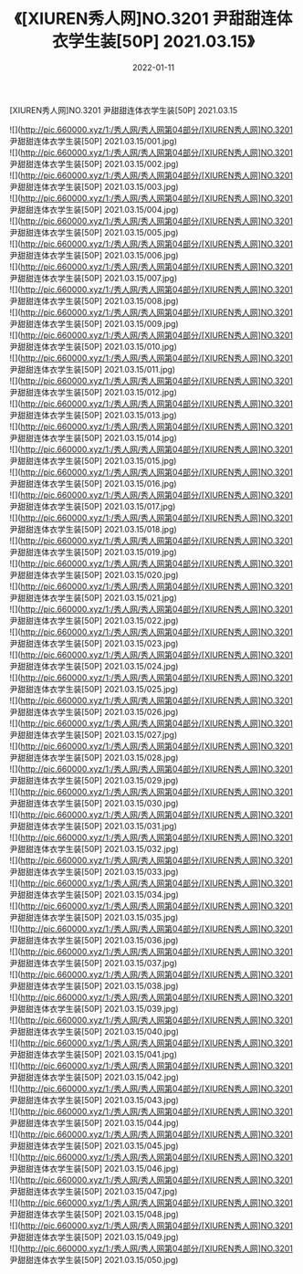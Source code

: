 ﻿---
layout: post
title:  《[XIUREN秀人网]NO.3201 尹甜甜连体衣学生装[50P] 2021.03.15》
date:   2022-01-11
img: http://pic.660000.xyz/1:/秀人网/秀人网第04部分/[XIUREN秀人网]NO.3201 尹甜甜连体衣学生装[50P] 2021.03.15/000.jpg
categories: [美女, 清纯, 唯美]
---

[XIUREN秀人网]NO.3201 尹甜甜连体衣学生装[50P] 2021.03.15

 ![](http://pic.660000.xyz/1:/秀人网/秀人网第04部分/[XIUREN秀人网]NO.3201 尹甜甜连体衣学生装[50P] 2021.03.15/001.jpg) <br>![](http://pic.660000.xyz/1:/秀人网/秀人网第04部分/[XIUREN秀人网]NO.3201 尹甜甜连体衣学生装[50P] 2021.03.15/002.jpg) <br>![](http://pic.660000.xyz/1:/秀人网/秀人网第04部分/[XIUREN秀人网]NO.3201 尹甜甜连体衣学生装[50P] 2021.03.15/003.jpg) <br>![](http://pic.660000.xyz/1:/秀人网/秀人网第04部分/[XIUREN秀人网]NO.3201 尹甜甜连体衣学生装[50P] 2021.03.15/004.jpg) <br>![](http://pic.660000.xyz/1:/秀人网/秀人网第04部分/[XIUREN秀人网]NO.3201 尹甜甜连体衣学生装[50P] 2021.03.15/005.jpg) <br>![](http://pic.660000.xyz/1:/秀人网/秀人网第04部分/[XIUREN秀人网]NO.3201 尹甜甜连体衣学生装[50P] 2021.03.15/006.jpg) <br>![](http://pic.660000.xyz/1:/秀人网/秀人网第04部分/[XIUREN秀人网]NO.3201 尹甜甜连体衣学生装[50P] 2021.03.15/007.jpg) <br>![](http://pic.660000.xyz/1:/秀人网/秀人网第04部分/[XIUREN秀人网]NO.3201 尹甜甜连体衣学生装[50P] 2021.03.15/008.jpg) <br>![](http://pic.660000.xyz/1:/秀人网/秀人网第04部分/[XIUREN秀人网]NO.3201 尹甜甜连体衣学生装[50P] 2021.03.15/009.jpg) <br>![](http://pic.660000.xyz/1:/秀人网/秀人网第04部分/[XIUREN秀人网]NO.3201 尹甜甜连体衣学生装[50P] 2021.03.15/010.jpg) <br>![](http://pic.660000.xyz/1:/秀人网/秀人网第04部分/[XIUREN秀人网]NO.3201 尹甜甜连体衣学生装[50P] 2021.03.15/011.jpg) <br>![](http://pic.660000.xyz/1:/秀人网/秀人网第04部分/[XIUREN秀人网]NO.3201 尹甜甜连体衣学生装[50P] 2021.03.15/012.jpg) <br>![](http://pic.660000.xyz/1:/秀人网/秀人网第04部分/[XIUREN秀人网]NO.3201 尹甜甜连体衣学生装[50P] 2021.03.15/013.jpg) <br>![](http://pic.660000.xyz/1:/秀人网/秀人网第04部分/[XIUREN秀人网]NO.3201 尹甜甜连体衣学生装[50P] 2021.03.15/014.jpg) <br>![](http://pic.660000.xyz/1:/秀人网/秀人网第04部分/[XIUREN秀人网]NO.3201 尹甜甜连体衣学生装[50P] 2021.03.15/015.jpg) <br>![](http://pic.660000.xyz/1:/秀人网/秀人网第04部分/[XIUREN秀人网]NO.3201 尹甜甜连体衣学生装[50P] 2021.03.15/016.jpg) <br>![](http://pic.660000.xyz/1:/秀人网/秀人网第04部分/[XIUREN秀人网]NO.3201 尹甜甜连体衣学生装[50P] 2021.03.15/017.jpg) <br>![](http://pic.660000.xyz/1:/秀人网/秀人网第04部分/[XIUREN秀人网]NO.3201 尹甜甜连体衣学生装[50P] 2021.03.15/018.jpg) <br>![](http://pic.660000.xyz/1:/秀人网/秀人网第04部分/[XIUREN秀人网]NO.3201 尹甜甜连体衣学生装[50P] 2021.03.15/019.jpg) <br>![](http://pic.660000.xyz/1:/秀人网/秀人网第04部分/[XIUREN秀人网]NO.3201 尹甜甜连体衣学生装[50P] 2021.03.15/020.jpg) <br>![](http://pic.660000.xyz/1:/秀人网/秀人网第04部分/[XIUREN秀人网]NO.3201 尹甜甜连体衣学生装[50P] 2021.03.15/021.jpg) <br>![](http://pic.660000.xyz/1:/秀人网/秀人网第04部分/[XIUREN秀人网]NO.3201 尹甜甜连体衣学生装[50P] 2021.03.15/022.jpg) <br>![](http://pic.660000.xyz/1:/秀人网/秀人网第04部分/[XIUREN秀人网]NO.3201 尹甜甜连体衣学生装[50P] 2021.03.15/023.jpg) <br>![](http://pic.660000.xyz/1:/秀人网/秀人网第04部分/[XIUREN秀人网]NO.3201 尹甜甜连体衣学生装[50P] 2021.03.15/024.jpg) <br>![](http://pic.660000.xyz/1:/秀人网/秀人网第04部分/[XIUREN秀人网]NO.3201 尹甜甜连体衣学生装[50P] 2021.03.15/025.jpg) <br>![](http://pic.660000.xyz/1:/秀人网/秀人网第04部分/[XIUREN秀人网]NO.3201 尹甜甜连体衣学生装[50P] 2021.03.15/026.jpg) <br>![](http://pic.660000.xyz/1:/秀人网/秀人网第04部分/[XIUREN秀人网]NO.3201 尹甜甜连体衣学生装[50P] 2021.03.15/027.jpg) <br>![](http://pic.660000.xyz/1:/秀人网/秀人网第04部分/[XIUREN秀人网]NO.3201 尹甜甜连体衣学生装[50P] 2021.03.15/028.jpg) <br>![](http://pic.660000.xyz/1:/秀人网/秀人网第04部分/[XIUREN秀人网]NO.3201 尹甜甜连体衣学生装[50P] 2021.03.15/029.jpg) <br>![](http://pic.660000.xyz/1:/秀人网/秀人网第04部分/[XIUREN秀人网]NO.3201 尹甜甜连体衣学生装[50P] 2021.03.15/030.jpg) <br>![](http://pic.660000.xyz/1:/秀人网/秀人网第04部分/[XIUREN秀人网]NO.3201 尹甜甜连体衣学生装[50P] 2021.03.15/031.jpg) <br>![](http://pic.660000.xyz/1:/秀人网/秀人网第04部分/[XIUREN秀人网]NO.3201 尹甜甜连体衣学生装[50P] 2021.03.15/032.jpg) <br>![](http://pic.660000.xyz/1:/秀人网/秀人网第04部分/[XIUREN秀人网]NO.3201 尹甜甜连体衣学生装[50P] 2021.03.15/033.jpg) <br>![](http://pic.660000.xyz/1:/秀人网/秀人网第04部分/[XIUREN秀人网]NO.3201 尹甜甜连体衣学生装[50P] 2021.03.15/034.jpg) <br>![](http://pic.660000.xyz/1:/秀人网/秀人网第04部分/[XIUREN秀人网]NO.3201 尹甜甜连体衣学生装[50P] 2021.03.15/035.jpg) <br>![](http://pic.660000.xyz/1:/秀人网/秀人网第04部分/[XIUREN秀人网]NO.3201 尹甜甜连体衣学生装[50P] 2021.03.15/036.jpg) <br>![](http://pic.660000.xyz/1:/秀人网/秀人网第04部分/[XIUREN秀人网]NO.3201 尹甜甜连体衣学生装[50P] 2021.03.15/037.jpg) <br>![](http://pic.660000.xyz/1:/秀人网/秀人网第04部分/[XIUREN秀人网]NO.3201 尹甜甜连体衣学生装[50P] 2021.03.15/038.jpg) <br>![](http://pic.660000.xyz/1:/秀人网/秀人网第04部分/[XIUREN秀人网]NO.3201 尹甜甜连体衣学生装[50P] 2021.03.15/039.jpg) <br>![](http://pic.660000.xyz/1:/秀人网/秀人网第04部分/[XIUREN秀人网]NO.3201 尹甜甜连体衣学生装[50P] 2021.03.15/040.jpg) <br>![](http://pic.660000.xyz/1:/秀人网/秀人网第04部分/[XIUREN秀人网]NO.3201 尹甜甜连体衣学生装[50P] 2021.03.15/041.jpg) <br>![](http://pic.660000.xyz/1:/秀人网/秀人网第04部分/[XIUREN秀人网]NO.3201 尹甜甜连体衣学生装[50P] 2021.03.15/042.jpg) <br>![](http://pic.660000.xyz/1:/秀人网/秀人网第04部分/[XIUREN秀人网]NO.3201 尹甜甜连体衣学生装[50P] 2021.03.15/043.jpg) <br>![](http://pic.660000.xyz/1:/秀人网/秀人网第04部分/[XIUREN秀人网]NO.3201 尹甜甜连体衣学生装[50P] 2021.03.15/044.jpg) <br>![](http://pic.660000.xyz/1:/秀人网/秀人网第04部分/[XIUREN秀人网]NO.3201 尹甜甜连体衣学生装[50P] 2021.03.15/045.jpg) <br>![](http://pic.660000.xyz/1:/秀人网/秀人网第04部分/[XIUREN秀人网]NO.3201 尹甜甜连体衣学生装[50P] 2021.03.15/046.jpg) <br>![](http://pic.660000.xyz/1:/秀人网/秀人网第04部分/[XIUREN秀人网]NO.3201 尹甜甜连体衣学生装[50P] 2021.03.15/047.jpg) <br>![](http://pic.660000.xyz/1:/秀人网/秀人网第04部分/[XIUREN秀人网]NO.3201 尹甜甜连体衣学生装[50P] 2021.03.15/048.jpg) <br>![](http://pic.660000.xyz/1:/秀人网/秀人网第04部分/[XIUREN秀人网]NO.3201 尹甜甜连体衣学生装[50P] 2021.03.15/049.jpg) <br>![](http://pic.660000.xyz/1:/秀人网/秀人网第04部分/[XIUREN秀人网]NO.3201 尹甜甜连体衣学生装[50P] 2021.03.15/050.jpg) <br>